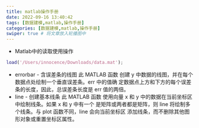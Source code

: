 ```yaml
---
title: matlab操作手册
date: 2022-09-16 13:40:42
tags: [数据建模,matlab,操作手册]
categories: [数据建模,matlab,操作手册]
swiper: true # 将文章放入轮播图中
---
```

- Matlab中的读取使用操作
```matlab
load('/Users/innocence/Downloads/data.mat');
```

-  errorbar - 含误差条的线图
    此 MATLAB 函数 创建 y 中数据的线图，并在每个数据点处绘制一个垂直误差条。err 中的值确
    定数据点上方和下方的每个误差条的长度，因此，总误差条长度是 err 值的两倍。
-  line - 创建基本线条
    此 MATLAB 函数 使用向量 x 和 y 中的数据在当前坐标区中绘制线条。如果 x 和 y 中有一个
    是矩阵或两者都是矩阵，则 line 将绘制多个线条。与 plot 函数不同，line 会向当前坐标区
    添加线条，而不删除其他图形对象或重置坐标区属性。